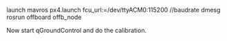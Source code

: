 launch mavros px4.launch fcu_url:=/dev/ttyACM0:115200 //baudrate
dmesg
rosrun offboard offb_node

Now start qGroundControl and do the calibration.

